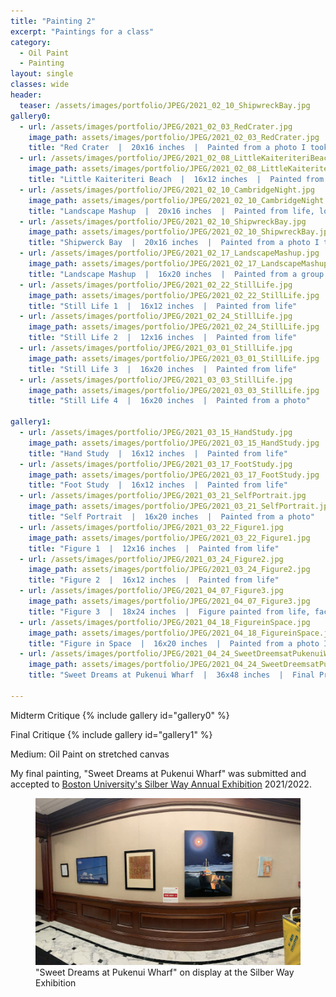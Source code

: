 ```yaml
---
title: "Painting 2"
excerpt: "Paintings for a class"
category:
  - Oil Paint
  - Painting
layout: single
classes: wide
header:
  teaser: /assets/images/portfolio/JPEG/2021_02_10_ShipwreckBay.jpg
gallery0:
  - url: /assets/images/portfolio/JPEG/2021_02_03_RedCrater.jpg
    image_path: assets/images/portfolio/JPEG/2021_02_03_RedCrater.jpg
    title: "Red Crater  |  20x16 inches  |  Painted from a photo I took while studying abroad"
  - url: /assets/images/portfolio/JPEG/2021_02_08_LittleKaiteriteriBeach.jpg
    image_path: assets/images/portfolio/JPEG/2021_02_08_LittleKaiteriteriBeach.jpg
    title: "Little Kaiteriteri Beach  |  16x12 inches  |  Painted from a photo I took while studying abroad"
  - url: /assets/images/portfolio/JPEG/2021_02_10_CambridgeNight.jpg
    image_path: assets/images/portfolio/JPEG/2021_02_10_CambridgeNight.jpg
    title: "Landscape Mashup  |  20x16 inches  |  Painted from life, looking across the Charles River from the BU CFA building to Cambridge"
  - url: /assets/images/portfolio/JPEG/2021_02_10_ShipwreckBay.jpg
    image_path: assets/images/portfolio/JPEG/2021_02_10_ShipwreckBay.jpg
    title: "Shipwerck Bay  |  20x16 inches  |  Painted from a photo I took while studying abroad"
  - url: /assets/images/portfolio/JPEG/2021_02_17_LandscapeMashup.jpg
    image_path: assets/images/portfolio/JPEG/2021_02_17_LandscapeMashup.jpg
    title: "Landscape Mashup  |  16x20 inches  |  Painted from a group of photos I took while studying abroad"
  - url: /assets/images/portfolio/JPEG/2021_02_22_StillLife.jpg
    image_path: assets/images/portfolio/JPEG/2021_02_22_StillLife.jpg
    title: "Still Life 1  |  16x12 inches  |  Painted from life"
  - url: /assets/images/portfolio/JPEG/2021_02_24_StillLife.jpg
    image_path: assets/images/portfolio/JPEG/2021_02_24_StillLife.jpg
    title: "Still Life 2  |  12x16 inches  |  Painted from life"
  - url: /assets/images/portfolio/JPEG/2021_03_01_StillLife.jpg
    image_path: assets/images/portfolio/JPEG/2021_03_01_StillLife.jpg
    title: "Still Life 3  |  16x20 inches  |  Painted from life"
  - url: /assets/images/portfolio/JPEG/2021_03_03_StillLife.jpg
    image_path: assets/images/portfolio/JPEG/2021_03_03_StillLife.jpg
    title: "Still Life 4  |  16x20 inches  |  Painted from a photo"

gallery1:
  - url: /assets/images/portfolio/JPEG/2021_03_15_HandStudy.jpg
    image_path: assets/images/portfolio/JPEG/2021_03_15_HandStudy.jpg
    title: "Hand Study  |  16x12 inches  |  Painted from life"
  - url: /assets/images/portfolio/JPEG/2021_03_17_FootStudy.jpg
    image_path: assets/images/portfolio/JPEG/2021_03_17_FootStudy.jpg
    title: "Foot Study  |  16x12 inches  |  Painted from life"
  - url: /assets/images/portfolio/JPEG/2021_03_21_SelfPortrait.jpg
    image_path: assets/images/portfolio/JPEG/2021_03_21_SelfPortrait.jpg
    title: "Self Portrait  |  16x20 inches  |  Painted from a photo"
  - url: /assets/images/portfolio/JPEG/2021_03_22_Figure1.jpg
    image_path: assets/images/portfolio/JPEG/2021_03_22_Figure1.jpg
    title: "Figure 1  |  12x16 inches  |  Painted from life"
  - url: /assets/images/portfolio/JPEG/2021_03_24_Figure2.jpg
    image_path: assets/images/portfolio/JPEG/2021_03_24_Figure2.jpg
    title: "Figure 2  |  16x12 inches  |  Painted from life"
  - url: /assets/images/portfolio/JPEG/2021_04_07_Figure3.jpg
    image_path: assets/images/portfolio/JPEG/2021_04_07_Figure3.jpg
    title: "Figure 3  |  18x24 inches  |  Figure painted from life, face painted from a photo"
  - url: /assets/images/portfolio/JPEG/2021_04_18_FigureinSpace.jpg
    image_path: assets/images/portfolio/JPEG/2021_04_18_FigureinSpace.jpg
    title: "Figure in Space  |  16x20 inches  |  Painted from a photo I took while studying abroad"
  - url: /assets/images/portfolio/JPEG/2021_04_24_SweetDreemsatPukenuiWharf.jpg
    image_path: assets/images/portfolio/JPEG/2021_04_24_SweetDreemsatPukenuiWharf.jpg
    title: "Sweet Dreams at Pukenui Wharf  |  36x48 inches  |  Final Project, painted from a photo I took while studying abroad"

---
```

Midterm Critique
{% include gallery id="gallery0" %}


Final Critique
{% include gallery id="gallery1" %}

Medium: Oil Paint on stretched canvas

My final painting, "Sweet Dreams at Pukenui Wharf" was submitted and accepted to [Boston University's Silber Way Annual Exhibition](http://www.bu.edu/arts/silber-way-exhibition/) 2021/2022.

<figure class="align-center">
	<a href="/assets/images/portfolio/JPEG/2021_04_24_SDaPWGatSilberWay.jpg"><img src="/assets/images/portfolio/JPEG/2021_04_24_SDaPWGatSilberWay.jpg"></a>
  <figcaption>"Sweet Dreams at Pukenui Wharf" on display at the Silber Way Exhibition</figcaption>
</figure>
